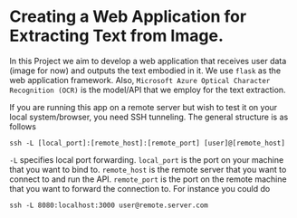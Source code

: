 # Creating a  Web Application for Extracting Text from Image.

In this Project we aim to develop a web application that receives user data (image for now) and outputs the text embodied in it. We use `flask` as the web application framework. Also, `Microsoft Azure Optical Character Recognition (OCR)` is the model/API that we employ for the text extraction.

If you are running this app on a remote server but wish to test it on your local system/browser, you need SSH tunneling. The general structure is as follows

 ```
ssh -L [local_port]:[remote_host]:[remote_port] [user]@[remote_host]

 ```

`-L` specifies local port forwarding. `local_port` is the port on your machine that you want to bind to. `remote_host` is the remote server that you want to connect to and run the API. `remote_port` is the port on the remote machine that you want to forward the connection to. For instance you could do

```
ssh -L 8080:localhost:3000 user@remote.server.com
```

